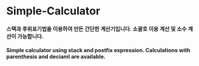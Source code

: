# Simple-Calculator

#### 스택과 후위표기법을 이용하여 만든 간단한 계산기입니다. 소괄호 이용 계산 및 소수 계산이 가능합니다.
#### Simple calculator using stack and postfix expression. Calculations with parenthesis and deciaml are available.
